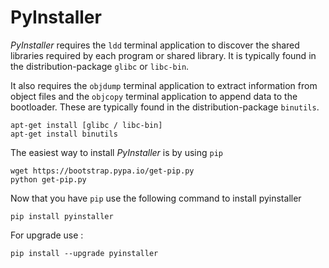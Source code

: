 # PyInstaller
*PyInstaller* requires the `ldd` terminal application to discover the shared libraries required by each program or shared library. It is typically found in the distribution-package `glibc` or `libc-bin`.

It also requires the `objdump` terminal application to extract information from object files and the `objcopy` terminal application to append data to the bootloader. These are typically found in the distribution-package `binutils`.
```
apt-get install [glibc / libc-bin]
apt-get install binutils
```
The easiest way to install *PyInstaller* is by using `pip`
```
wget https://bootstrap.pypa.io/get-pip.py
python get-pip.py
```
Now that you have `pip` use the following command to install pyinstaller
```
pip install pyinstaller
```
For upgrade use :
```
pip install --upgrade pyinstaller
```

